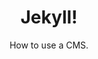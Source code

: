 ---
title: Jekyll!
subtitle: How to use a CMS.
layout: default
modal-id: 8
html: <iframe width="1280" height="720" src="https://www.youtube.com/embed/ClqRIMpClWM" frameborder="0" allow="accelerometer; autoplay; encrypted-media; gyroscope; picture-in-picture" allowfullscreen></iframe>
thumbnail: portfolio.jpg
project-date: november 2019
category: Wordpress
description: This shows how we can use, and customize a static CMS like Jekyll.

---